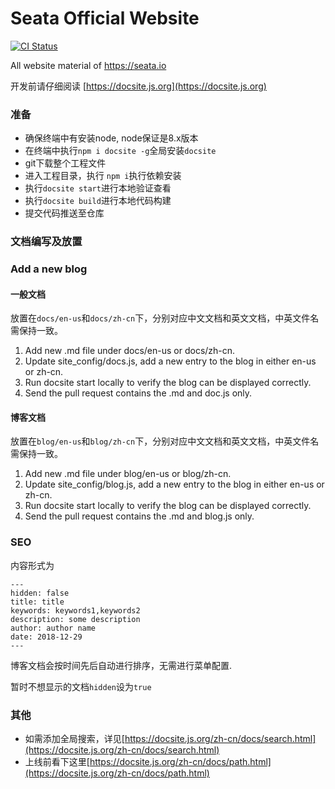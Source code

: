 # Seata Official Website

[![CI Status](https://github.com/seata/seata.github.io/workflows/CI/badge.svg)](https://github.com/seata/seata.github.io/actions)

All website material  of https://seata.io

开发前请仔细阅读 [https://docsite.js.org](https://docsite.js.org)

### 准备

+ 确保终端中有安装node, node保证是8.x版本
+ 在终端中执行`npm i docsite -g`全局安装`docsite`   
+ git下载整个工程文件
+ 进入工程目录，执行 `npm i`执行依赖安装
+ 执行`docsite start`进行本地验证查看
+ 执行`docsite build`进行本地代码构建
+ 提交代码推送至仓库

### 文档编写及放置

### Add a new blog



#### 一般文档

放置在`docs/en-us`和`docs/zh-cn`下，分别对应中文文档和英文文档，中英文件名需保持一致。
1. Add new .md file under docs/en-us or docs/zh-cn.
2. Update site_config/docs.js, add a new entry to the blog in either en-us or zh-cn.
3. Run docsite start locally to verify the blog can be displayed correctly.
4. Send the pull request contains the .md and doc.js only.

#### 博客文档

放置在`blog/en-us`和`blog/zh-cn`下，分别对应中文文档和英文文档，中英文件名需保持一致。
1. Add new .md file under blog/en-us or blog/zh-cn.
2. Update site_config/blog.js, add a new entry to the blog in either en-us or zh-cn.
3. Run docsite start locally to verify the blog can be displayed correctly.
4. Send the pull request contains the .md and blog.js only.

### SEO

内容形式为
```
---
hidden: false
title: title
keywords: keywords1,keywords2
description: some description
author: author name
date: 2018-12-29
---
```
博客文档会按时间先后自动进行排序，无需进行菜单配置.

暂时不想显示的文档`hidden`设为`true`


### 其他

+ 如需添加全局搜索，详见[https://docsite.js.org/zh-cn/docs/search.html](https://docsite.js.org/zh-cn/docs/search.html)
+ 上线前看下这里[https://docsite.js.org/zh-cn/docs/path.html](https://docsite.js.org/zh-cn/docs/path.html)



